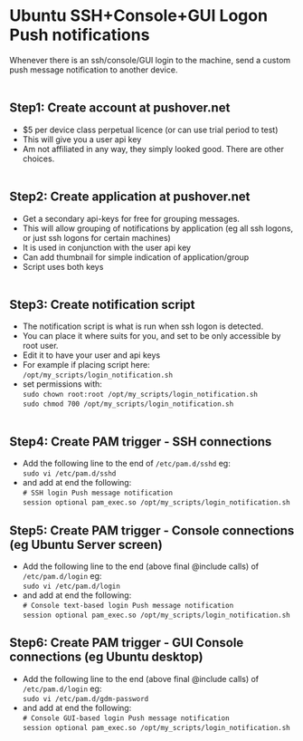 # Ubuntu SSH+Console+GUI Logon Push notifications<br>
Whenever there is an ssh/console/GUI login to the machine, send a custom push message notification to another device.<br>
<br>
## Step1:  Create account at pushover.net<br>
* $5 per device class perpetual licence (or can use trial period to test)<br>
* This will give you a user api key<br>
* Am not affiliated in any way, they simply looked good.  There are other choices.<br><br>
## Step2:  Create application at pushover.net <br>
* Get a secondary api-keys for free for grouping messages.<br>
* This will allow grouping of notifications by application (eg all ssh logons, or just ssh logons for certain machines)<br>
* It is used in conjunction with the user api key<br>
* Can add thumbnail for simple indication of application/group<br>
* Script uses both keys<br><br>
## Step3:  Create notification script<br>
* The notification script is what is run when ssh logon is detected.<br>
* You can place it where suits for you, and set to be only accessible by root user.<br>
* Edit it to have your user and api keys
* For example if placing script here: `/opt/my_scripts/login_notification.sh`<br>
* set permissions with:<br>
  `sudo chown root:root /opt/my_scripts/login_notification.sh`<br>
  `sudo chmod 700 /opt/my_scripts/login_notification.sh`<br><br>
## Step4:  Create PAM trigger - SSH connections<br>
* Add the following line to the end of `/etc/pam.d/sshd`  eg:<br>
`sudo vi /etc/pam.d/sshd`<br>
* and add at end the following:<br>
`# SSH login Push message notification`<br>
`session optional pam_exec.so /opt/my_scripts/login_notification.sh`<br>
## Step5:  Create PAM trigger - Console connections (eg Ubuntu Server screen)<br>
* Add the following line to the end (above final @include calls) of `/etc/pam.d/login`  eg:<br>
`sudo vi /etc/pam.d/login`<br>
* and add at end the following:<br>
`# Console text-based login Push message notification`<br>
`session optional pam_exec.so /opt/my_scripts/login_notification.sh`<br>
## Step6:  Create PAM trigger - GUI Console connections (eg Ubuntu desktop)<br>
* Add the following line to the end (above final @include calls) of `/etc/pam.d/login`  eg:<br>
`sudo vi /etc/pam.d/gdm-password`<br>
* and add at end the following:<br>
`# Console GUI-based login Push message notification`<br>
`session optional pam_exec.so /opt/my_scripts/login_notification.sh`<br>
